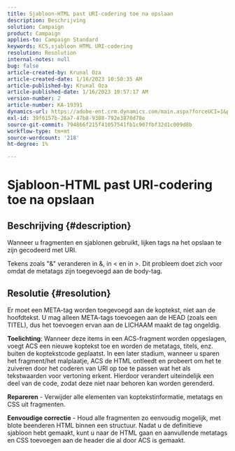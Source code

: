```yaml
---
title: Sjabloon-HTML past URI-codering toe na opslaan
description: Beschrijving
solution: Campaign
product: Campaign
applies-to: Campaign Standard
keywords: KCS,sjabloon HTML URI-codering
resolution: Resolution
internal-notes: null
bug: false
article-created-by: Krunal Oza
article-created-date: 1/16/2023 10:50:35 AM
article-published-by: Krunal Oza
article-published-date: 1/16/2023 10:57:17 AM
version-number: 2
article-number: KA-19391
dynamics-url: https://adobe-ent.crm.dynamics.com/main.aspx?forceUCI=1&pagetype=entityrecord&etn=knowledgearticle&id=7f34e194-8b95-ed11-aad1-6045bd006793
exl-id: 39f6157b-26a7-47b8-9388-792e3870d78e
source-git-commit: 794866f215f41057541fb1c907fbf32d1c009d8b
workflow-type: tm+mt
source-wordcount: '218'
ht-degree: 1%

---
```


# Sjabloon-HTML past URI-codering toe na opslaan

## Beschrijving {#description}


Wanneer u fragmenten en sjablonen gebruikt, lijken tags na het opslaan te zijn gecodeerd met URI.

Tekens zoals &quot;&amp;&quot; veranderen in &amp;, in &lt; en in >. Dit probleem doet zich voor omdat de metatags zijn toegevoegd aan de body-tag.


## Resolutie {#resolution}


Er moet een META-tag worden toegevoegd aan de koptekst, niet aan de hoofdtekst. U mag alleen META-tags toevoegen aan de HEAD (zoals een TITEL), dus het toevoegen ervan aan de LICHAAM maakt de tag ongeldig.

<b>Toelichting</b>: Wanneer deze items in een ACS-fragment worden opgeslagen, voegt ACS een nieuwe koptekst toe en worden de metatags, titels, enz. buiten de koptekstcode geplaatst. In een later stadium, wanneer u sparen het fragment/het malplaatje, ACS de HTML ontleedt en probeert om het te zuiveren door het coderen van URI op toe te passen wat het als tekstwaarden voor vertoning erkent. Hierdoor verandert uiteindelijk een deel van de code, zodat deze niet naar behoren kan worden gerenderd.

<b>Repareren</b> - Verwijder alle elementen van koptekstinformatie, metatags en CSS uit fragmenten.

<b>Eenvoudige correctie</b> - Houd alle fragmenten zo eenvoudig mogelijk, met blote beenderen HTML binnen een structuur. Nadat u de definitieve sjabloon hebt gemaakt, kunt u naar de HTML gaan en aanvullende metatags en CSS toevoegen aan de header die al door ACS is gemaakt.
